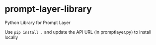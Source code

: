 # prompt-layer-library
Python Library for Prompt Layer

Use `pip install .` and update the API URL (in promptlayer.py) to install locally
